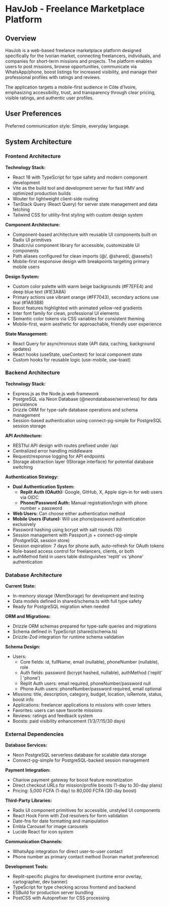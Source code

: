 # HavJob - Freelance Marketplace Platform

## Overview

HavJob is a web-based freelance marketplace platform designed specifically for the Ivorian market, connecting freelancers, individuals, and companies for short-term missions and projects. The platform enables users to post missions, browse opportunities, communicate via WhatsApp/phone, boost listings for increased visibility, and manage their professional profiles with ratings and reviews.

The application targets a mobile-first audience in Côte d'Ivoire, emphasizing accessibility, trust, and transparency through clear pricing, visible ratings, and authentic user profiles.

## User Preferences

Preferred communication style: Simple, everyday language.

## System Architecture

### Frontend Architecture

**Technology Stack:**
- React 18 with TypeScript for type safety and modern component development
- Vite as the build tool and development server for fast HMV and optimized production builds
- Wouter for lightweight client-side routing
- TanStack Query (React Query) for server state management and data fetching
- Tailwind CSS for utility-first styling with custom design system

**Component Architecture:**
- Component-based architecture with reusable UI components built on Radix UI primitives
- Shadcn/ui component library for accessible, customizable UI components
- Path aliases configured for clean imports (@/, @shared/, @assets/)
- Mobile-first responsive design with breakpoints targeting primary mobile users

**Design System:**
- Custom color palette with warm beige backgrounds (#F7EFE4) and deep blue text (#1E3A8A)
- Primary actions use vibrant orange (#FF7043), secondary actions use teal (#1A93B8)
- Boost features highlighted with animated yellow-red gradients
- Inter font family for clean, professional UI elements
- Semantic color tokens via CSS variables for consistent theming
- Mobile-first, warm aesthetic for approachable, friendly user experience

**State Management:**
- React Query for asynchronous state (API data, caching, background updates)
- React hooks (useState, useContext) for local component state
- Custom hooks for reusable logic (use-mobile, use-toast)

### Backend Architecture

**Technology Stack:**
- Express.js as the Node.js web framework
- PostgreSQL via Neon Database (@neondatabase/serverless) for data persistence
- Drizzle ORM for type-safe database operations and schema management
- Session-based authentication using connect-pg-simple for PostgreSQL session storage

**API Architecture:**
- RESTful API design with routes prefixed under /api
- Centralized error handling middleware
- Request/response logging for API endpoints
- Storage abstraction layer (IStorage interface) for potential database switching

**Authentication Strategy:**
- **Dual Authentication System:**
  - **Replit Auth (OAuth):** Google, GitHub, X, Apple sign-in for web users via OIDC
  - **Phone/Password Auth:** Manual registration/login with phone number + password
- **Web Users:** Can choose either authentication method
- **Mobile Users (Future):** Will use phone/password authentication exclusively
- Password hashing using bcrypt with salt rounds (10)
- Session management with Passport.js + connect-pg-simple (PostgreSQL session store)
- Session expiration: 7 days for phone auth, auto-refresh for OAuth tokens
- Role-based access control for freelancers, clients, or both
- authMethod field in users table distinguishes 'replit' vs 'phone' authentication

### Database Architecture

**Current State:**
- In-memory storage (MemStorage) for development and testing
- Data models defined in shared/schema.ts with full type safety
- Ready for PostgreSQL migration when needed

**ORM and Migrations:**
- Drizzle ORM schemas prepared for type-safe queries and migrations
- Schema defined in TypeScript (shared/schema.ts)
- Drizzle-Zod integration for runtime schema validation

**Schema Design:**
- Users: 
  - Core fields: id, fullName, email (nullable), phoneNumber (nullable), role
  - Auth fields: password (bcrypt hashed, nullable), authMethod ('replit' | 'phone')
  - Replit Auth users: email required, phoneNumber/password null
  - Phone Auth users: phoneNumber/password required, email optional
- Missions: title, description, category, budget, location, isRemote, status, boost info
- Applications: freelancer applications to missions with cover letters
- Favorites: users can save favorite missions
- Reviews: ratings and feedback system
- Boosts: paid visibility enhancement (1/3/7/15/30 days)

### External Dependencies

**Database Services:**
- Neon PostgreSQL serverless database for scalable data storage
- Connect-pg-simple for PostgreSQL-backed session management

**Payment Integration:**
- Chariow payment gateway for boost feature monetization
- Direct checkout URLs for mission/profile boosts (1-day to 30-day plans)
- Pricing: 5,000 FCFA (1-day) to 80,000 FCFA (30-day boost)

**Third-Party Libraries:**
- Radix UI component primitives for accessible, unstyled UI components
- React Hook Form with Zod resolvers for form validation
- Date-fns for date formatting and manipulation
- Embla Carousel for image carousels
- Lucide React for icon system

**Communication Channels:**
- WhatsApp integration for direct user-to-user contact
- Phone number as primary contact method (Ivorian market preference)

**Development Tools:**
- Replit-specific plugins for development (runtime error overlay, cartographer, dev banner)
- TypeScript for type checking across frontend and backend
- ESBuild for production server bundling
- PostCSS with Autoprefixer for CSS processing